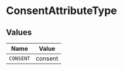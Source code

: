 # ConsentAttributeType


## Values

| Name      | Value     |
| --------- | --------- |
| `CONSENT` | consent   |